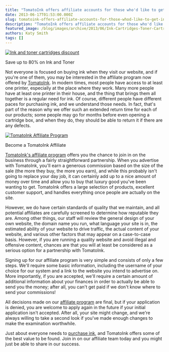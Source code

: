 ```yaml
---
title: "TomatoInk offers affiliate accounts for those who'd like to get involved"
date: 2013-06-17T01:53:00.000Z
slug: tomatoink-offers-affiliate-accounts-for-those-whod-like-to-get-involved
description: "TomatoInk offers affiliate accounts for those who'd like to get involved"
featured_image: /blog/images/archive/2013/06/Ink-Cartridges-Toner-Cartridges-TomatoInk.png
authors: Katy Smith
tags: []
---
```


[![Ink and toner cartridges discount](/blog/images/archive/2013/06/Ink-Cartridges-Toner-Cartridges-TomatoInk.png)](/blog/images/archive/2013/06/Ink-Cartridges-Toner-Cartridges-TomatoInk.png)

Save up to 80% on Ink and Toner

Not everyone is focused on buying ink when they visit our website, and if you're one of them, you may be interested in the affiliate program now offered by [TomatoInk](https://www.tomatoink.com/). In modern times, most people have access to at least one printer, especially at the place where they work. Many more people have at least one printer in their house, and the thing that brings them all together is a regular need for ink. Of course, different people have different paces for purchasing ink, and we understand those needs. In fact, that's part of the reason why we offer such an extended return time for each of our products; some people may go for months before even opening a cartridge box, and when they do, they should be able to return it if there are any defects.

[![TomatoInk Affiliate Program](/blog/images/archive/2013/06/1-632x308.png)](/blog/images/archive/2013/06/1.png)

Become a TomatoInk Affiliate

[TomatoInk's affiliate program](http://www.shareasale.com/shareasale.cfm?merchantID=40756) offers you the chance to join in on the business through a fairly straightforward partnership. When you advertise with TomatoInk, you'll earn a generous commission based on the size of the sale (the more they buy, the more you earn), and while this probably isn't going to replace your day job, it can certainly add up to a nice amount of money over time and allow you to buy that luxury good you've been wanting to get. TomatoInk offers a large selection of products, excellent customer support, and handles everything once people are actually on the site.

However, we do have certain standards of quality that we maintain, and all potential affiliates are carefully screened to determine how reputable they are. Among other things, our staff will review the general design of your own website, the domain name you run, what language your site is in, the estimated ability of your website to drive traffic, the actual content of your website, and various other factors that may appear on a case-to-case basis. However, if you are running a quality website and avoid illegal and offensive content, chances are that you will at least be considered as a serious option for a partnership with TomatoInk.

Signing up for our affiliate program is very simple and consists of only a few steps. We'll require some basic information, including the username of your choice for our system and a link to the website you intend to advertise on. More importantly, if you are accepted, we'll require a certain amount of additional information about your finances in order to actually be able to send you the money; after all, you can't get paid if we don't know where to send your commissions!

All decisions made on our [affiliate program](http://www.shareasale.com/shareasale.cfm?merchantID=40756) are final, but if your application is denied, you are welcome to apply again in the future if your initial application isn't accepted. After all, your site might change, and we're always willing to take a second look if you've made enough changes to make the examination worthwhile.

Just about everyone needs to [purchase ink](https://www.tomatoink.com/), and TomatoInk offers some of the best value to be found. Join in on our affiliate team today and you might just be able to share in our success.
